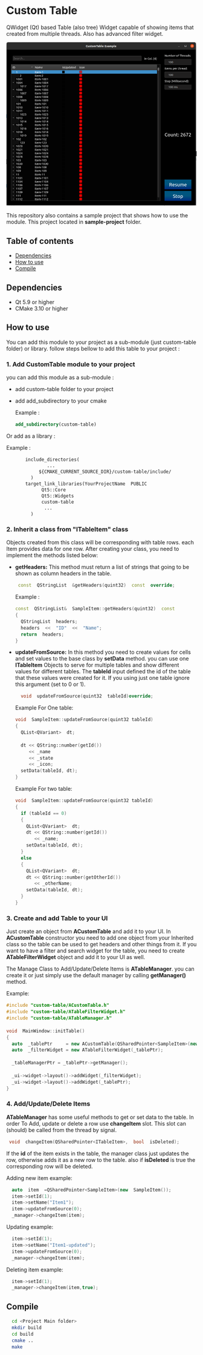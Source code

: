 
# Custom Table 
QWidget (Qt) based Table (also tree) Widget capable of showing items that created from multiple threads. Also has advanced filter widget.

![Sample Project Image](./images/image.png)

This repository also contains a sample project that shows how to use the module. This project located in **sample-project** folder.

## Table of contents
* [Dependencies](#dependencies)
* [How to use](#how-to-use)
* [Compile](#compile)


## Dependencies

 - Qt 5.9 or higher
 - CMake 3.10 or higher


## How to use
You can add this module to your project  as a sub-module (just custom-table folder) or library. follow steps bellow to add this table to your project :

### 1. Add CustomTable module to your project
you can add this module as a sub-module :

 - add custom-table folder to your project
 - add add_subdirectory to your cmake 
   
   Example :
   
   ```cmake
   add_subdirectory(custom-table)
   ```


Or add as a library :

 Example :
 ``` 
		include_directories(
		        ...
		     ${CMAKE_CURRENT_SOURCE_DIR}/custom-table/include/
		  )
		target_link_libraries(YourProjectName  PUBLIC
		      Qt5::Core
		      Qt5::Widgets
		      custom-table
		       ...
		  )
 ```



### 2. Inherit a class from "ITableItem" class

Objects created from this class will be corresponding with table rows. each Item provides data for one row. After creating your class, you need to implement the methods listed below: 

 - **getHeaders:** This method must return a list of strings that going to be shown as column headers in the table. 
    ```c++  
     const  QStringList  &getHeaders(quint32)  const  override;
   ```
   Example :
	```c++  
	const  QStringList&  SampleItem::getHeaders(quint32)  const
	{
	  QStringList  headers;
	  headers  <<  "ID"  <<  "Name";
	  return  headers;
	} 
	```

 - **updateFromSource:** In this method you need to create values for cells and set values to the base class by **setData** method.  you can use one **ITableItem** Objects to serve for multiple tables and show different values for different tables. The  **tableId** input defined the id of the table that these values were created for it. If you using just one table ignore this argument (set to 0 or 1).   
	```c++   
	  void  updateFromSource(quint32  tableId)override;
	  ```
	   
   Example For One table:
	```c++ 
	void  SampleItem::updateFromSource(quint32 tableId)
	{
	  QList<QVariant>  dt;

	  dt << QString::number(getId())
	     << _name
	     << _state
	     << _icon;
	  setData(tableId, dt);
	}
	```
	
	 Example For two table:
	```c++  
	void  SampleItem::updateFromSource(quint32 tableId)
	{
	  if (tableId == 0)
	  {
	    QList<QVariant>  dt;
	    dt << QString::number(getId())
	       << _name;
	    setData(tableId, dt);
	  }
	  else
	  {
	    QList<QVariant>  dt;
	    dt << QString::number(getOtherId())
	       << _otherName;
	    setData(tableId, dt);
	  }
	}
	```

### 3. Create and add Table to your UI
Just create an object from **ACustomTable** and add it to your UI. In **ACustomTable** constructor you need to add one object from your Inherited class so the table can be used to get headers and other things from it. 
If you want to have a filter and search widget for the table, you need to create   **ATableFilterWidget** object and add it to your UI as well.

The Manage Class to Add/Update/Delete Items is **ATableManager**. you can create it or just simply use the default manager by calling **getManager()** method.

Example:
```c++
#include "custom-table/ACustomTable.h"
#include "custom-table/ATableFilterWidget.h"
#include "custom-table/ATableManager.h"

void  MainWindow::initTable()
{
  auto  _tablePtr     = new ACustomTable(QSharedPointer<SampleItem>(new SampleItem()), 0);
  auto  _filterWidget = new ATableFilterWidget(_tablePtr);

  _tableManagerPtr = _tablePtr->getManager();

  _ui->widget->layout()->addWidget(_filterWidget);
  _ui->widget->layout()->addWidget(_tablePtr);
}
```


### 4.  Add/Update/Delete Items 
 **ATableManager** has some useful methods to get or set data to the table. In order To  Add, update or delete a row use **changeItem** slot. This slot can (should) be called from the thread by signal.
 ```c++
  void  changeItem(QSharedPointer<ITableItem>,  bool  isDeleted);
```
If the **id** of the item exists in the table, the manager class just updates the row, otherwise adds it as a new row to the table. also if  **isDeleted** is true the corresponding row will be deleted.

Adding new item example:
```c++
  auto  item  =QSharedPointer<SampleItem>(new  SampleItem());
  item->setId(1);
  item->setName("Item1");
  item->updateFromSource(0);
  _manager->changeItem(item);
```

Updating example:
```c++
  item->setId(1);
  item->setName("Item1-updated");
  item->updateFromSource(0);
  _manager->changeItem(item);
```

Deleting item example:
```c++
  item->setId(1);
  _manager->changeItem(item,true);
```




## Compile
```bash
  cd <Project Main folder>
  mkdir build
  cd build
  cmake ..
  make 
```


